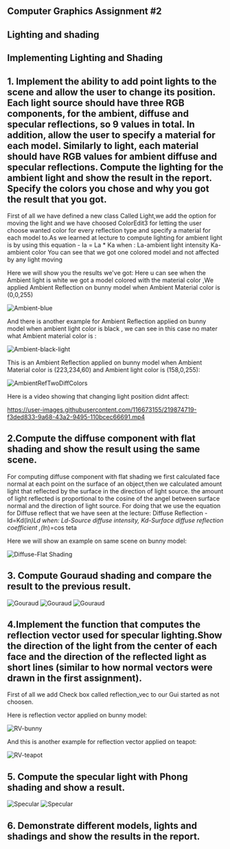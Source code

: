 ## Computer Graphics Assignment #2
## Lighting and shading
## Implementing Lighting and Shading

## 1. Implement the ability to add point lights to the scene and allow the user to change its position. Each light source should have three RGB components, for the ambient, diffuse and specular reflections, so 9 values in total. In addition, allow the user to specify a material for each model. Similarly to light, each material should have RGB values for ambient diffuse and specular reflections. Compute the lighting for the ambient light and show the result in the report. Specify the colors you chose and why you got the result that you got.

First of all we have defined a new class Called Light,we add the option for moving the light and we have choosed ColorEdit3 for letting the user choose wanted color for every reflection type 
and specify a material for each model to.As we learned at lecture to compute lighting for ambient light is by using this equation - Ia = La * Ka when :
La-ambient light intensity
Ka-ambient color
You can see that we got one colored model and not affected by any light moving

Here we will show you the results we've got:
Here u can see when the Ambient light is white we got a model colored with the material color ,We applied Ambient Reflection on bunny model when Ambient Material color is (0,0,255)

![Ambient-blue](https://user-images.githubusercontent.com/116673155/219873189-9930f721-3872-4c54-9b64-32d36516cc90.png)

And there is another example for Ambient Reflection applied on bunny model when ambient light color is black , we can see in this case no mater what Ambient material color is :

![Ambient-black-light](https://user-images.githubusercontent.com/116673155/219873495-7d9d4a04-37ad-4821-9ab2-fdd3ffa0bdfd.png)

This is an Ambient Reflection applied on bunny model when Ambient Material color is (223,234,60) and Ambient light color is (158,0,255):

![AmbientRefTwoDiffColors](https://user-images.githubusercontent.com/116673155/219874053-3a8dc392-0e20-49de-9a7c-4b8fb6bd99ff.png)

Here is a video showing that changing light position didnt affect:

https://user-images.githubusercontent.com/116673155/219874719-f3ded833-9a68-43a2-9495-110bcec66691.mp4


## 2.Compute the diffuse component with flat shading and show the result using the same scene.

For computing diffuse component with flat shading we first calculated face normal at each point on the surface of an object,then we calculated amount light that reflected by the surface in the direction of light source.
the amount of light reflected is proportional to the cosine of the angel between surface normal and the direction of light source.
For doing that we use the equation for Diffuse reflect that we have seen at the lecture:
Diffuse Reflection - Id=Kd(l*n)Ld
when: Ld-Source diffuse intensity, Kd-Surface diffuse reflection coefficient ,(l*n)=cos teta

Here we will show an example on same scene on bunny model:

![Diffuse-Flat Shading](https://user-images.githubusercontent.com/116673155/219882424-94a05771-3261-462d-88c4-bb89098cc112.png)


## 3. Compute Gouraud shading and compare the result to the previous result.

![Gouraud](https://github.com/HaifaGraphicsCourses/computer-graphics-2023-rashilmbariky/blob/master/Assignment2Report/Gouraud1.jpg)
![Gouraud](https://github.com/HaifaGraphicsCourses/computer-graphics-2023-rashilmbariky/blob/master/Assignment2Report/Gouraud2.jpg)
![Gouraud](https://github.com/HaifaGraphicsCourses/computer-graphics-2023-rashilmbariky/blob/master/Assignment2Report/Gouraud3.jpg)


## 4.Implement the function that computes the reflection vector used for specular lighting.Show the direction of the light from the center of each face and the direction of the reflected light as short lines (similar to how normal vectors were drawn in the first assignment).

First of all we add Check box called reflection_vec to our Gui started as not choosen.

Here is reflection vector applied on bunny model:

![RV-bunny](https://user-images.githubusercontent.com/116673155/219893678-ff9cc184-d7f5-4ac1-81ee-05fd2c696e65.png)

And this is another example for reflection vector applied on teapot:

![RV-teapot](https://user-images.githubusercontent.com/116673155/219893861-5e72a36e-b3a3-462f-b3b5-5ef66644fe0d.png)


## 5. Compute the specular light with Phong shading and show a result.

![Specular](https://github.com/HaifaGraphicsCourses/computer-graphics-2023-rashilmbariky/blob/master/Assignment2Report/Specular-Phong3.jpg)
![Specular](https://github.com/HaifaGraphicsCourses/computer-graphics-2023-rashilmbariky/blob/master/Assignment2Report/Specular-Phong4.jpg)


## 6. Demonstrate different models, lights and shadings and show the results in the report.

